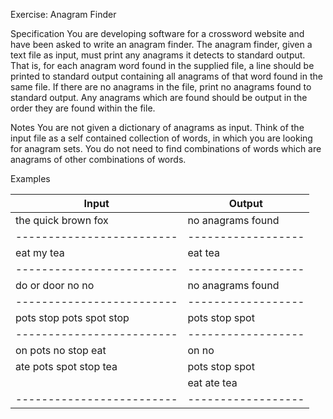 Exercise: Anagram Finder

Specification
You are developing software for a crossword website and have been asked to write an anagram finder.
The anagram finder, given a text file as input, must print any anagrams it detects to standard output. That is, for each
anagram word found in the supplied file, a line should be printed to standard output containing all anagrams of that
word found in the same file. If there are no anagrams in the file, print no anagrams found to standard output. Any
anagrams which are found should be output in the order they are found within the file.

Notes
You are not given a dictionary of anagrams as input. Think of the input file as a self contained collection of words, in
which you are looking for anagram sets.
You do not need to find combinations of words which are anagrams of other combinations of words.

Examples

| Input                   | Output           |
|-------------------------|------------------|
| the quick brown fox     | no anagrams found|
|-------------------------|------------------|
| eat my tea              | eat tea          |
|-------------------------|------------------|
| do or door no no        | no anagrams found|
|-------------------------|------------------|
| pots stop pots spot stop| pots stop spot   |
|-------------------------|------------------|
| on pots no stop eat     | on no            |
| ate pots spot stop tea  | pots stop spot   |
|                         | eat ate tea      |
|-------------------------|------------------|
